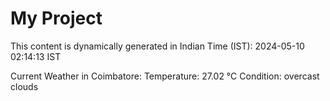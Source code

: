 # My Project

This content is dynamically generated in Indian Time (IST): 2024-05-10 02:14:13 IST


Current Weather in Coimbatore:
Temperature: 27.02 °C
Condition: overcast clouds
